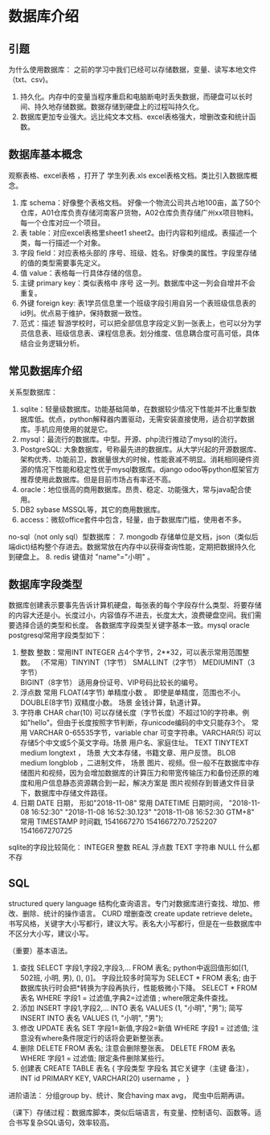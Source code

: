 数据库介绍
===
## 引题
为什么使用数据库：
之前的学习中我们已经可以存储数据，变量、读写本地文件（txt、csv)。
1. 持久化。内存中的变量当程序重启和电脑断电时丢失数据，而硬盘可以长时间、持久地存储数据。数据存储到硬盘上的过程叫持久化。
2. 数据库更加专业强大。远比纯文本文档、excel表格强大，增删改查和统计函数。         

## 数据库基本概念
观察表格、excel表格 ，打开了 学生列表.xls excel表格文档。类比引入数据库概念。
1. 库 schema：好像整个表格文档。 好像一个物流公司共占地100亩，盖了50个仓库，A01仓库负责存储河南客户货物，A02仓库负责存储广州xx项目物料。每一个仓库对应一个项目。   
2. 表 table：对应excel表格里sheet1 sheet2。由行内容和列组成。表描述一个类，每一行描述一个对象。 
3. 字段 field：对应表格头部的 序号、班级、姓名。好像类的属性。字段里存储的值的类型需要事先定义。
4. 值 value：表格每一行具体存储的信息。
5. 主键 primary key：类似表格中 序号 这一列。数据库中这一列会自增并不会重复。
6. 外键 foreign key: 表1学员信息里一个班级字段引用自另一个表班级信息表的id列。优点易于维护，保持数据一致性。
7. 范式：描述 智游学校时，可以把全部信息字段定义到一张表上，也可以分为学员信息表、班级信息表、课程信息表。划分维度、信息耦合度可高可低，具体结合业务逻辑分析。

## 常见数据库介绍
关系型数据库：
1. sqlite：轻量级数据库。功能基础简单，在数据较少情况下性能并不比重型数据库低。优点，python解释器内置驱动，无需安装直接使用，适合初学数据库。手机应用使用的就是它。
2. mysql：最流行的数据库。中型。开源、php流行推动了mysql的流行。
3. PostgreSQL: 大象数据库，号称最先进的数据库。从大学兴起的开源数据库、架构优秀、功能前卫，数据量很大的时候，性能衰减不明显。消耗相同硬件资源的情况下性能和稳定性优于mysql数据库。django odoo等python框架官方推荐使用此数据库。但是目前市场占有率还不高。
4. oracle：地位很高的商用数据库。昂贵、稳定、功能强大，常与java配合使用。
5. DB2 sybase MSSQL等，其它的商用数据库。
6. access：微软office套件中包含，轻量，由于数据库门槛，使用者不多。

no-sql（not only sql）型数据库：
7. mongodb   存储单位是文档，json（类似后端dict)结构整个存进去。数据常放在内存中以获得查询性能，定期把数据持久化到硬盘上。
8. redis    键值对  "name"="小明" 。


## 数据库字段类型
数据库创建表示要事先告诉计算机硬盘，每张表的每个字段存什么类型、将要存储的内容大还是小。长度过小，内容值存不进去，长度太大，浪费硬盘空间。我们需要选择合适的类型和长度。
各数据库字段类型关键字基本一致。mysql oracle postgresql常用字段类型如下：
1. 整数
整数：常用INT   INTEGER   占4个字节，2**32，可以表示常用范围整数。
（不常用）TINYINT（1字节）  SMALLINT（2字节） MEDIUMINT（3字节）  
BIGINT（8字节） 适用身份证号、VIP号码比较长的编号。
2. 浮点数
常用 FLOAT(4字节) 单精度小数 。 即使是单精度，范围也不小。
DOUBLE(8字节) 双精度小数。 
场景 金钱计算，轨道计算。
3. 字符串
CHAR  char(10) 可以存储长度（字节长度）不超过10的字符串。例如"hello"。但由于长度按照字节判断，存unicode编码的中文只能存3个。
常用  VARCHAR 0-65535字节，variable char 可变字符串。VARCHAR(5)  可以存储5个中文或5个英文字母。场景 用户名、家庭住址。
TEXT TINYTEXT  medium  longtext ， 场景 大文本存储，书籍文章、用户反馈。
BLOB medium  longblob ，二进制文件， 场景 图片、视频。但一般不在数据库中存储图片和视频，因为会增加数据库的计算压力和带宽传输压力和备份还原的难度和用户信息静态资源耦合到一起，解决方案是 图片视频存到普通文件目录下，数据库中存储文件路径。
4. 日期
DATE    日期， 形如"2018-11-08"
常用 DATETIME  日期时间， "2018-11-08 16:52:30"  "2018-11-08 16:52:30.123" "2018-11-08 16:52:30 GTM+8"
常用 TIMESTAMP 时间戳, 1541667270  1541667270.7252207   1541667270725


sqlite的字段比较简化：
INTEGER     整数
REAL        浮点数
TEXT        字符串
NULL        什么都不存



## SQL
structured query language 结构化查询语言。专门对数据库进行查找、增加、修改、删除、统计的操作语言。
CURD 增删查改 create update retrieve delete。
书写风格，关键字大小写都行，建议大写。表名大小写都行，但是在一些数据库中不区分大小写，建议小写。

（重要）基本语法。
1. 查找
SELECT 字段1,字段2,字段3,...  FROM 表名;      python中返回值形如[(1, 502班, 小明, 男), (), ()]。
字段比较多时简写为  SELECT * FROM 表名;       由于数据库执行时会把*转换为字段再执行，性能极微小下降。
SELECT * FROM 表名 WHERE 字段1 = 过滤值,字典2=过滤值 ;       where限定条件查找。
2. 添加 
INSERT 字段1,字段2,... INTO 表名 VALUES (1, "小明", "男");
简写 INSERT INTO 表名 VALUES (1, "小明", "男");
3. 修改
UPDATE 表名 SET 字段1=新值,字段2=新值 WHERE 字段1 = 过滤值;
注意没有where条件限定行的话将会更新整张表。
4. 删除
DELETE FROM 表名;                 注意会删除整张表。
DELETE FROM 表名 WHERE 字段1 = 过滤值;       限定条件删除某些行。
5. 创建表
CREATE TABLE 表名 {
    字段类型 字段名 其它关键字（主键 备注），
    INT   id   PRIMARY KEY,
    VARCHAR(20) username ，
}



进阶语法：
分组group by、统计、聚合having max avg，  爬虫中后期再讲。 

（课下）存储过程：数据库脚本，类似后端语言，有变量、控制语句、函数等。适合书写复杂SQL语句，效率较高。


                                             